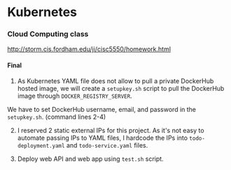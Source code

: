 # Kubernetes

### Cloud Computing class

http://storm.cis.fordham.edu/ji/cisc5550/homework.html

#### Final

1. As Kubernetes YAML file does not allow to pull a private DockerHub hosted image, we will create a `setupkey.sh` script to pull the DockerHub image through `DOCKER_REGISTRY_SERVER`.

We have to set DockerHub username, email, and password in the `setupkey.sh`. (command lines 2-4)

2. I reserved 2 static external IPs for this project. As it's not easy to automate passing IPs to YAML files, I hardcode the IPs into `todo-deployment.yaml` and `todo-service.yaml` files. 

3. Deploy web API and web app using `test.sh` script. 

